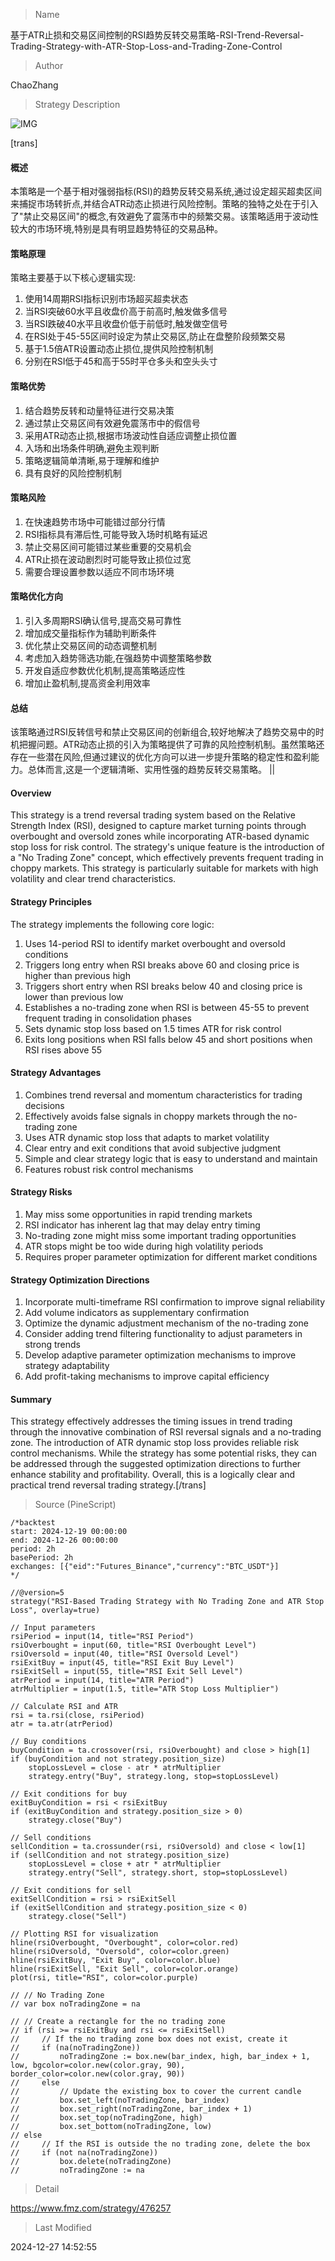 
> Name

基于ATR止损和交易区间控制的RSI趋势反转交易策略-RSI-Trend-Reversal-Trading-Strategy-with-ATR-Stop-Loss-and-Trading-Zone-Control

> Author

ChaoZhang

> Strategy Description

![IMG](https://www.fmz.com/upload/asset/1f0d6300831a5a332f2.png)

[trans]
#### 概述
本策略是一个基于相对强弱指标(RSI)的趋势反转交易系统,通过设定超买超卖区间来捕捉市场转折点,并结合ATR动态止损进行风险控制。策略的独特之处在于引入了"禁止交易区间"的概念,有效避免了震荡市中的频繁交易。该策略适用于波动性较大的市场环境,特别是具有明显趋势特征的交易品种。

#### 策略原理
策略主要基于以下核心逻辑实现:
1. 使用14周期RSI指标识别市场超买超卖状态
2. 当RSI突破60水平且收盘价高于前高时,触发做多信号
3. 当RSI跌破40水平且收盘价低于前低时,触发做空信号
4. 在RSI处于45-55区间时设定为禁止交易区,防止在盘整阶段频繁交易
5. 基于1.5倍ATR设置动态止损位,提供风险控制机制
6. 分别在RSI低于45和高于55时平仓多头和空头头寸

#### 策略优势
1. 结合趋势反转和动量特征进行交易决策
2. 通过禁止交易区间有效避免震荡市中的假信号
3. 采用ATR动态止损,根据市场波动性自适应调整止损位置
4. 入场和出场条件明确,避免主观判断
5. 策略逻辑简单清晰,易于理解和维护
6. 具有良好的风险控制机制

#### 策略风险
1. 在快速趋势市场中可能错过部分行情
2. RSI指标具有滞后性,可能导致入场时机略有延迟
3. 禁止交易区间可能错过某些重要的交易机会
4. ATR止损在波动剧烈时可能导致止损位过宽
5. 需要合理设置参数以适应不同市场环境

#### 策略优化方向
1. 引入多周期RSI确认信号,提高交易可靠性
2. 增加成交量指标作为辅助判断条件
3. 优化禁止交易区间的动态调整机制
4. 考虑加入趋势筛选功能,在强趋势中调整策略参数
5. 开发自适应参数优化机制,提高策略适应性
6. 增加止盈机制,提高资金利用效率

#### 总结
该策略通过RSI反转信号和禁止交易区间的创新组合,较好地解决了趋势交易中的时机把握问题。ATR动态止损的引入为策略提供了可靠的风险控制机制。虽然策略还存在一些潜在风险,但通过建议的优化方向可以进一步提升策略的稳定性和盈利能力。总体而言,这是一个逻辑清晰、实用性强的趋势反转交易策略。 || 

#### Overview
This strategy is a trend reversal trading system based on the Relative Strength Index (RSI), designed to capture market turning points through overbought and oversold zones while incorporating ATR-based dynamic stop loss for risk control. The strategy's unique feature is the introduction of a "No Trading Zone" concept, which effectively prevents frequent trading in choppy markets. This strategy is particularly suitable for markets with high volatility and clear trend characteristics.

#### Strategy Principles
The strategy implements the following core logic:
1. Uses 14-period RSI to identify market overbought and oversold conditions
2. Triggers long entry when RSI breaks above 60 and closing price is higher than previous high
3. Triggers short entry when RSI breaks below 40 and closing price is lower than previous low
4. Establishes a no-trading zone when RSI is between 45-55 to prevent frequent trading in consolidation phases
5. Sets dynamic stop loss based on 1.5 times ATR for risk control
6. Exits long positions when RSI falls below 45 and short positions when RSI rises above 55

#### Strategy Advantages
1. Combines trend reversal and momentum characteristics for trading decisions
2. Effectively avoids false signals in choppy markets through the no-trading zone
3. Uses ATR dynamic stop loss that adapts to market volatility
4. Clear entry and exit conditions that avoid subjective judgment
5. Simple and clear strategy logic that is easy to understand and maintain
6. Features robust risk control mechanisms

#### Strategy Risks
1. May miss some opportunities in rapid trending markets
2. RSI indicator has inherent lag that may delay entry timing
3. No-trading zone might miss some important trading opportunities
4. ATR stops might be too wide during high volatility periods
5. Requires proper parameter optimization for different market conditions

#### Strategy Optimization Directions
1. Incorporate multi-timeframe RSI confirmation to improve signal reliability
2. Add volume indicators as supplementary confirmation
3. Optimize the dynamic adjustment mechanism of the no-trading zone
4. Consider adding trend filtering functionality to adjust parameters in strong trends
5. Develop adaptive parameter optimization mechanisms to improve strategy adaptability
6. Add profit-taking mechanisms to improve capital efficiency

#### Summary
This strategy effectively addresses the timing issues in trend trading through the innovative combination of RSI reversal signals and a no-trading zone. The introduction of ATR dynamic stop loss provides reliable risk control mechanisms. While the strategy has some potential risks, they can be addressed through the suggested optimization directions to further enhance stability and profitability. Overall, this is a logically clear and practical trend reversal trading strategy.[/trans]



> Source (PineScript)

``` pinescript
/*backtest
start: 2024-12-19 00:00:00
end: 2024-12-26 00:00:00
period: 2h
basePeriod: 2h
exchanges: [{"eid":"Futures_Binance","currency":"BTC_USDT"}]
*/

//@version=5
strategy("RSI-Based Trading Strategy with No Trading Zone and ATR Stop Loss", overlay=true)

// Input parameters
rsiPeriod = input(14, title="RSI Period")
rsiOverbought = input(60, title="RSI Overbought Level")
rsiOversold = input(40, title="RSI Oversold Level")
rsiExitBuy = input(45, title="RSI Exit Buy Level")
rsiExitSell = input(55, title="RSI Exit Sell Level")
atrPeriod = input(14, title="ATR Period")
atrMultiplier = input(1.5, title="ATR Stop Loss Multiplier")

// Calculate RSI and ATR
rsi = ta.rsi(close, rsiPeriod)
atr = ta.atr(atrPeriod)

// Buy conditions
buyCondition = ta.crossover(rsi, rsiOverbought) and close > high[1]
if (buyCondition and not strategy.position_size)
    stopLossLevel = close - atr * atrMultiplier
    strategy.entry("Buy", strategy.long, stop=stopLossLevel)

// Exit conditions for buy
exitBuyCondition = rsi < rsiExitBuy
if (exitBuyCondition and strategy.position_size > 0)
    strategy.close("Buy")

// Sell conditions
sellCondition = ta.crossunder(rsi, rsiOversold) and close < low[1]
if (sellCondition and not strategy.position_size)
    stopLossLevel = close + atr * atrMultiplier
    strategy.entry("Sell", strategy.short, stop=stopLossLevel)

// Exit conditions for sell
exitSellCondition = rsi > rsiExitSell
if (exitSellCondition and strategy.position_size < 0)
    strategy.close("Sell")

// Plotting RSI for visualization
hline(rsiOverbought, "Overbought", color=color.red)
hline(rsiOversold, "Oversold", color=color.green)
hline(rsiExitBuy, "Exit Buy", color=color.blue)
hline(rsiExitSell, "Exit Sell", color=color.orange)
plot(rsi, title="RSI", color=color.purple)

// // No Trading Zone
// var box noTradingZone = na

// // Create a rectangle for the no trading zone
// if (rsi >= rsiExitBuy and rsi <= rsiExitSell)
//     // If the no trading zone box does not exist, create it
//     if (na(noTradingZone))
//         noTradingZone := box.new(bar_index, high, bar_index + 1, low, bgcolor=color.new(color.gray, 90), border_color=color.new(color.gray, 90))
//     else
//         // Update the existing box to cover the current candle
//         box.set_left(noTradingZone, bar_index)
//         box.set_right(noTradingZone, bar_index + 1)
//         box.set_top(noTradingZone, high)
//         box.set_bottom(noTradingZone, low)
// else
//     // If the RSI is outside the no trading zone, delete the box
//     if (not na(noTradingZone))
//         box.delete(noTradingZone)
//         noTradingZone := na
```

> Detail

https://www.fmz.com/strategy/476257

> Last Modified

2024-12-27 14:52:55

